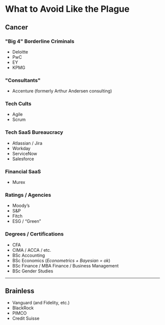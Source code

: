 # What to Avoid Like the Plague

## Cancer

### "Big 4" Borderline Criminals
- Deloitte  
- PwC  
- EY  
- KPMG  

### "Consultants"
- Accenture (formerly Arthur Andersen consulting)

### Tech Cults
- Agile  
- Scrum  

### Tech SaaS Bureaucracy
- Atlassian / Jira  
- Workday  
- ServiceNow  
- Salesforce  

### Financial SaaS
- Murex  

### Ratings / Agencies
- Moody’s  
- S&P  
- Fitch  
- ESG / “Green”

### Degrees / Certifications
- CFA  
- CIMA / ACCA / etc.  
- BSc Accounting
- BSc Economics (*Econometrics + Bayesian = ok*)  
- BSc Finance / MBA Finance / Business Management  
- BSc Gender Studies  

---

## Brainless

- Vanguard (and Fidelity, etc.)  
- BlackRock  
- PIMCO  
- Credit Suisse  
